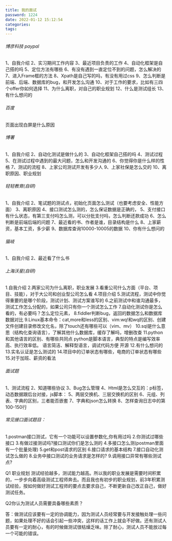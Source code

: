 ```yaml
---
title: 我的面试
password: 1224
date: 2022-01-12 15:12:54
categories:
tags:
---
```

###### 博彦科技 paypal 
1、自我介绍
2、实习期间工作内容
3、最近项目负责的工作
4、自动化框架是自己搭的吗
5、定位方法有哪些
6、有没有遇到一直定位不到的问题，怎么解决的
7、进入Frame框的方法
8、Xpath是自己写的吗，有没有用过css
9、怎么判断是前端、后端、数据库的bug，和开发怎么沟通
10、对于工作的要求，比如有三四个offer你如何选择
11、为什么离职，对自己的职业规划
12、什么是测试组长
13、有什么想问的

###### 百度
页面出现白屏是什么原因

###### 博署
1、自我介绍
2、自动化测试是做什么的
3、自动化框架自己搭的吗
4、测试过程
5、在测试过程中遇到的最大问题，怎么和开发沟通的
6、你觉得你是什么样的性格
7、测试的流程
8、上家公司测试开发有多少人
9、上家社保是怎么交的
10、离职原因、职业规划

###### 轻轻教育(自研)
1、自我介绍
2、笔试题的测试点，初始化页面怎么测试（也要考虑安全、性能方面）
3、离职原因
4、接口测试怎么测的，怎么保证数据是正确的，
5、支付接口有什么状态，有第三支付吗怎么测，可以分批支付吗，怎么判断还款成功
6、怎么判断是前端后端的问题
7、最近看的书、作者是谁，目录结构是什么
8、上家薪资，基本工资，多少薪
9、数据库查询10000-10005的数据
10、你有什么想问的

###### 猫岐
1、自我介绍
2、最近看了什么书

###### 上海沃星(自研)
1.自我介绍
2.两家公司为什么离职，职业发展
3.看重公司什么方面（平台、项目、技能），对于大公司和创业型公司怎么看
4.项目介绍
5.测试流程，测试中你觉得重要的是哪个阶段，测试计划、测试方案谁写的
6.之前测试中和谁沟通最多，测试工作怎么分配的，如果公司只有你一个测试怎么工作
7.自动化测试你是怎么看的，有必要吗？怎么定位元素，
8.fiddler判断bug，返回的数据怎么和数据库数据对比
9.Linux基本命令：cat,more和less的区别、vim:wq!和wq的区别、创建文件创建目录修改文化名，除了touch还有哪些可以（vim、mv）
10.sql是什么意思（结构化查询语言），了解其他什么数据库，缓存了解吗，增删改查
11.python和其他语言的区别、有哪些共同点
    python是脚本语言，典型的特点是编写效率高、执行效率低。
            语言简洁、解释型语言，调试代码方便
            开源
12.有什么想问的
13.实名认证是怎么测试的
14.项目中的订单状态有哪些，电商的订单状态有哪些
15.对于加班、薪资的看法



###### 面试题
1、测试流程
2、知道哪些协议
3、Bug怎么管理
4、Html是怎么交互的：p标签，动态数据跟后台对接，js脚本：
5、两层交换机、三层交换机的区别
6、元组、列表、字典的区别，三者能否嵌套
7、字典和json怎么转换
8、怎样查询日志中的第100-150行



###### 常见接口面试题目：
1.postman接口测试，它有一个功能可以设置参数化,你有用过吗
2.你测试过哪些接口
3.有做过接测试吗?接口测试你们是怎么测的
4.多接口怎么测(postman里面有一个批量处理)
5.get和post请求的区别
6.接口请求的基本结构
7.接口自动化测试怎么做的
8.业务中接口测试的业务请求是怎样的?
9.调用接口异常有哪些测试点?


Q1 职业规划
测试经验越多，测试能力越高。所以我的职业发展是需要时间积累的，一步步向着高级测试工程师奔去。而且我也有初步的职业规划，前3年积累测试经验，按如何做好测试工程师的要点去要求自己，不断更新自己改正自己，做好测试任务。



Q2你认为测试人员需要具备哪些素质？

答：做测试应该要有一定的协调能力，因为测试人员经常要与开发接触处理一些问题，如果处理不好的话会引起一些冲突，这样的话工作上就会不好做。还有测试人员要有一定的耐心，有的时候做测试很枯燥乏味。除了耐心，测试人员不能放过每一个可能的错误。